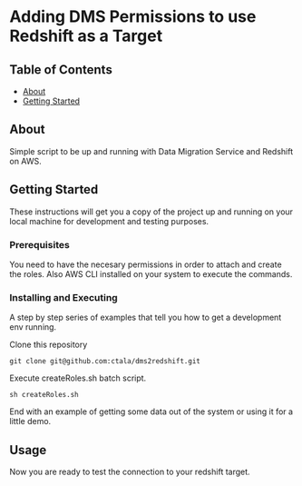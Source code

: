 # Adding DMS Permissions to use Redshift as a Target

## Table of Contents

- [About](#about)
- [Getting Started](#getting_started)

## About <a name = "about"></a>

Simple script to be up and running with Data Migration Service and Redshift on AWS.

## Getting Started <a name = "getting_started"></a>

These instructions will get you a copy of the project up and running on your local machine for development and testing purposes.


### Prerequisites

You need to have the necesary permissions in order to attach and create the roles. Also AWS CLI installed on your system to execute the commands.



### Installing and Executing

A step by step series of examples that tell you how to get a development env running.

Clone this repository

```
git clone git@github.com:ctala/dms2redshift.git
```

Execute createRoles.sh batch script.

```
sh createRoles.sh
```

End with an example of getting some data out of the system or using it for a little demo.

## Usage <a name = "usage"></a>

Now you are ready to test the connection to your redshift target.
